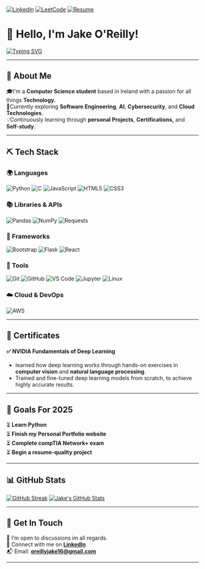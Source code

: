 [![LinkedIn](https://img.shields.io/badge/LinkedIn-%230077B5.svg?&style=flat-square&logo=linkedin&logoColor=white)](https://www.linkedin.com/in/jake-o-reilly/)
[![LeetCode](https://img.shields.io/badge/LeetCode-FFA116?style=flat-square&logo=LeetCode&logoColor=black)](https://leetcode.com/u/Jeiri/)
[![Resume](https://img.shields.io/badge/Resume-E63946?style=flat-square&logo=adobeacrobatreader&logoColor=white)](https://drive.google.com/file/d/1ecVymjMvAs4H9JK2sRCXKlQueaC7TRkQ/view?usp=sharing)

# 👋 Hello, I'm Jake O'Reilly!
[![Typing SVG](https://readme-typing-svg.herokuapp.com?font=&duration=2500&pause=1000&color=2ECC71&width=435&lines=Computer+Scientist;Tech+Enthusiast;Software+Engineer)](https://git.io/typing-svg)

---

## 🧠 About Me

🎓I'm a **Computer Science student** based in Ireland with a passion for all things **Technology.**  
🔎Currently exploring **Software Engineering**, **AI**, **Cybersecurity**, and **Cloud Technologies**.  
💡Continuously learning through **personal Projects**, **Certifications,** and **Self-study**.

---

## ⛏️ Tech Stack

### 🌍 Languages  
![Python](https://img.shields.io/badge/Python-3670A0?style=for-the-badge&logo=python&logoColor=white)
![C](https://img.shields.io/badge/C-00599C?style=for-the-badge&logo=c&logoColor=white)
![JavaScript](https://img.shields.io/badge/JavaScript-F7DF1E?style=for-the-badge&logo=javascript&logoColor=black)
![HTML5](https://img.shields.io/badge/HTML5-E34F26?style=for-the-badge&logo=html5&logoColor=white)
![CSS3](https://img.shields.io/badge/CSS3-1572B6?style=for-the-badge&logo=css3&logoColor=white)

### 📚 Libraries & APIs  
![Pandas](https://img.shields.io/badge/Pandas-150458?style=for-the-badge&logo=pandas&logoColor=white)
![NumPy](https://img.shields.io/badge/NumPy-013243?style=for-the-badge&logo=numpy&logoColor=white)
![Requests](https://img.shields.io/badge/Requests-005571?style=for-the-badge&logo=python&logoColor=white)

### 🧱 Frameworks  
![Bootstrap](https://img.shields.io/badge/Bootstrap-563D7C?style=for-the-badge&logo=bootstrap&logoColor=white)
![Flask](https://img.shields.io/badge/Flask-000000?style=for-the-badge&logo=flask&logoColor=white)
![React](https://img.shields.io/badge/React-20232A?style=for-the-badge&logo=react&logoColor=61DAFB)

### 🧰 Tools  
![Git](https://img.shields.io/badge/Git-F05032?style=for-the-badge&logo=git&logoColor=white)
![GitHub](https://img.shields.io/badge/GitHub-181717?style=for-the-badge&logo=github&logoColor=white)
![VS Code](https://img.shields.io/badge/VSCode-007ACC?style=for-the-badge&logo=visual-studio-code&logoColor=white)
![Jupyter](https://img.shields.io/badge/Jupyter-F37626?style=for-the-badge&logo=jupyter&logoColor=white)
![Linux](https://img.shields.io/badge/Linux-FCC624?style=for-the-badge&logo=linux&logoColor=black)

### ☁️ Cloud & DevOps  
![AWS](https://img.shields.io/badge/AWS-232F3E?style=for-the-badge&logo=amazonaws&logoColor=white)

---

## 📄 Certificates

#### ✅ NVIDIA Fundamentals of Deep Learning
- learned how deep learning works through hands-on exercises in **computer vision** and **natural language processing**.
- Trained and fine-tuned deep learning models from scratch, to achieve highly accurate results.

---

## 🥅 Goals For 2025

⏳ **Learn Python**  
⏳ **Finish my Personal Portfolio website**  
⏳ **Complete compTIA Network+ exam**  
⏳ **Begin a resume-quality project**

---

## 📊 GitHub Stats

[![GitHub Streak](https://github-readme-streak-stats.herokuapp.com?user=jakeoreillyy&theme=black-ice&date_format=j%20M%5B%20Y%5D&mode=weekly)](https://git.io/streak-stats)
[![Jake's GitHub Stats](https://github-readme-stats.vercel.app/api?username=jakeoreillyy&show_icons=true&theme=radical)](https://github.com/jakeoreillyy)

---

## 🤝 Get In Touch

📌 I’m open to discussions im all regards.   
🔗 Connect with me on [**LinkedIn**](https://www.linkedin.com/in/jake-o-reilly/)  
📬 Email: **oreillyjake16@gmail.com**

---
